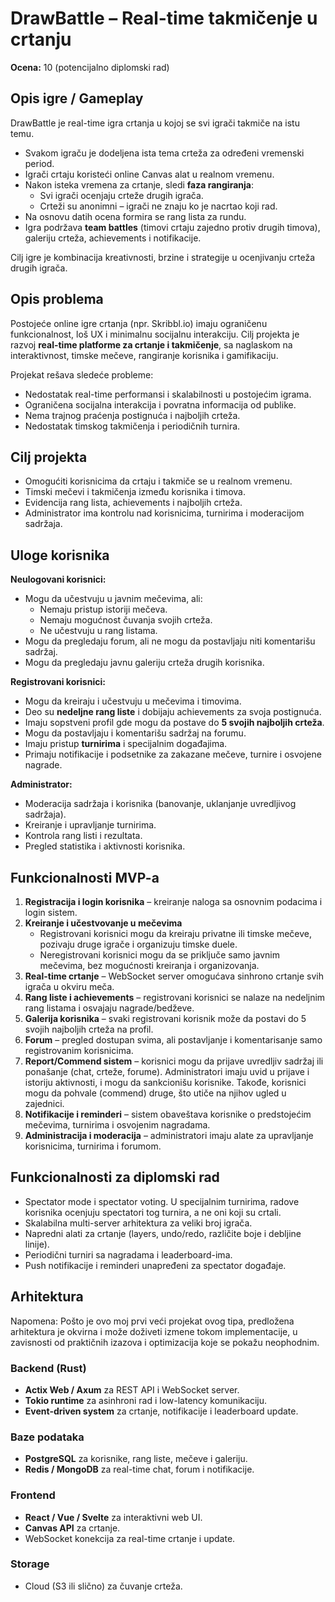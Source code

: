 # DrawBattle – Real-time takmičenje u crtanju

**Ocena:** 10 (potencijalno diplomski rad)

## Opis igre / Gameplay

DrawBattle je real-time igra crtanja u kojoj se svi igrači takmiče na istu temu.  

- Svakom igraču je dodeljena ista tema crteža za određeni vremenski period.  
- Igrači crtaju koristeći online Canvas alat u realnom vremenu.  
- Nakon isteka vremena za crtanje, sledi **faza rangiranja**:  
  - Svi igrači ocenjaju crteže drugih igrača.  
  - Crteži su anonimni – igrači ne znaju ko je nacrtao koji rad.  
- Na osnovu datih ocena formira se rang lista za rundu.  
- Igra podržava **team battles** (timovi crtaju zajedno protiv drugih timova), galeriju crteža, achievements i notifikacije.  

Cilj igre je kombinacija kreativnosti, brzine i strategije u ocenjivanju crteža drugih igrača.

## Opis problema

Postojeće online igre crtanja (npr. Skribbl.io) imaju ograničenu funkcionalnost, loš UX i minimalnu socijalnu interakciju. Cilj projekta je razvoj **real-time platforme za crtanje i takmičenje**, sa naglaskom na interaktivnost, timske mečeve, rangiranje korisnika i gamifikaciju.

Projekat rešava sledeće probleme:  
- Nedostatak real-time performansi i skalabilnosti u postojećim igrama.  
- Ograničena socijalna interakcija i povratna informacija od publike.  
- Nema trajnog praćenja postignuća i najboljih crteža.  
- Nedostatak timskog takmičenja i periodičnih turnira.

## Cilj projekta

- Omogućiti korisnicima da crtaju i takmiče se u realnom vremenu.  
- Timski mečevi i takmičenja između korisnika i timova.  
- Evidencija rang lista, achievements i najboljih crteža.  
- Administrator ima kontrolu nad korisnicima, turnirima i moderacijom sadržaja.  

## Uloge korisnika

**Neulogovani korisnici:**  
- Mogu da učestvuju u javnim mečevima, ali:  
  - Nemaju pristup istoriji mečeva.  
  - Nemaju mogućnost čuvanja svojih crteža.  
  - Ne učestvuju u rang listama.
- Mogu da pregledaju forum, ali ne mogu da postavljaju niti komentarišu sadržaj.  
- Mogu da pregledaju javnu galeriju crteža drugih korisnika.  

**Registrovani korisnici:**  
- Mogu da kreiraju i učestvuju u mečevima i timovima.  
- Deo su **nedeljne rang liste** i dobijaju achievements za svoja postignuća.  
- Imaju sopstveni profil gde mogu da postave do **5 svojih najboljih crteža**.  
- Mogu da postavljaju i komentarišu sadržaj na forumu.  
- Imaju pristup **turnirima** i specijalnim događajima.  
- Primaju notifikacije i podsetnike za zakazane mečeve, turnire i osvojene nagrade.  

**Administrator:**  
- Moderacija sadržaja i korisnika (banovanje, uklanjanje uvredljivog sadržaja).  
- Kreiranje i upravljanje turnirima.  
- Kontrola rang listi i rezultata.  
- Pregled statistika i aktivnosti korisnika.  


## Funkcionalnosti MVP-a

1. **Registracija i login korisnika** – kreiranje naloga sa osnovnim podacima i login sistem.  
2. **Kreiranje i učestvovanje u mečevima**  
   - Registrovani korisnici mogu da kreiraju privatne ili timske mečeve, pozivaju druge igrače i organizuju timske duele.  
   - Neregistrovani korisnici mogu da se priključe samo javnim mečevima, bez mogućnosti kreiranja i organizovanja.  
3. **Real-time crtanje** – WebSocket server omogućava sinhrono crtanje svih igrača u okviru meča.  
4. **Rang liste i achievements** – registrovani korisnici se nalaze na nedeljnim rang listama i osvajaju nagrade/bedževe.  
5. **Galerija korisnika** – svaki registrovani korisnik može da postavi do 5 svojih najboljih crteža na profil.  
6. **Forum** – pregled dostupan svima, ali postavljanje i komentarisanje samo registrovanim korisnicima.  
7. **Report/Commend sistem** – korisnici mogu da prijave uvredljiv sadržaj ili ponašanje (chat, crteže, forume). Administratori imaju uvid u prijave i istoriju aktivnosti, i mogu da sankcionišu korisnike. Takođe, korisnici mogu da pohvale (commend) druge, što utiče na njihov ugled u zajednici.
8. **Notifikacije i reminderi** – sistem obaveštava korisnike o predstojećim mečevima, turnirima i osvojenim nagradama.  
9. **Administracija i moderacija** – administratori imaju alate za upravljanje korisnicima, turnirima i forumom.  

## Funkcionalnosti za diplomski rad

- Spectator mode i spectator voting. U specijalnim turnirima, radove korisnika ocenjuju spectatori tog turnira, a ne oni koji su crtali.  
- Skalabilna multi-server arhitektura za veliki broj igrača.  
- Napredni alati za crtanje (layers, undo/redo, različite boje i debljine linije).  
- Periodični turniri sa nagradama i leaderboard-ima.  
- Push notifikacije i reminderi unapređeni za spectator događaje.  

## Arhitektura

Napomena: Pošto je ovo moj prvi veći projekat ovog tipa, predložena arhitektura je okvirna i može doživeti izmene tokom implementacije, u zavisnosti od praktičnih izazova i optimizacija koje se pokažu neophodnim.


### Backend (Rust)
- **Actix Web / Axum** za REST API i WebSocket server.  
- **Tokio runtime** za asinhroni rad i low-latency komunikaciju.  
- **Event-driven system** za crtanje, notifikacije i leaderboard update.  

### Baze podataka
- **PostgreSQL** za korisnike, rang liste, mečeve i galeriju.  
- **Redis / MongoDB** za real-time chat, forum i notifikacije.  

### Frontend
- **React / Vue / Svelte** za interaktivni web UI.  
- **Canvas API** za crtanje.
- WebSocket konekcija za real-time crtanje i update.

### Storage
- Cloud (S3 ili slično) za čuvanje crteža.  